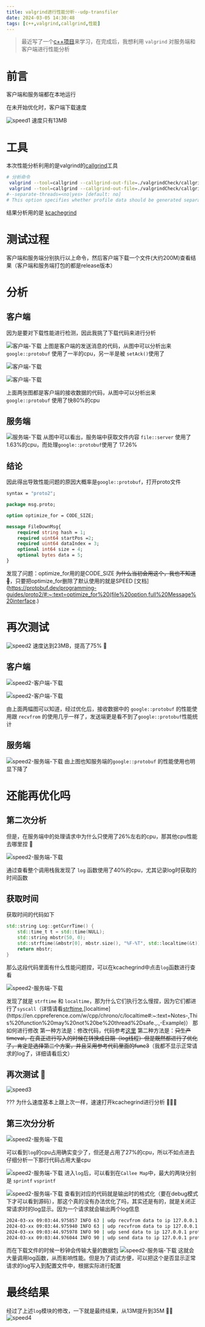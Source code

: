 ```yaml
---
title: valgrind进行性能分析--udp-transfiler
date: 2024-03-05 14:30:48
tags: [c++,valgrind,callgrind,性能]
---
```


> 最近写了一个[c++项目](https://github.com/kehaha-5/udp-transfiler)来学习，在完成后，我想利用 `valgrind` 对服务端和客户端进行性能分析

# 前言

客户端和服务端都在本地运行

在未开始优化时，客户端下载速度

![speed1](./speed1.png)
速度只有13MB


# 工具

本次性能分析利用的是valgrind的[callgrind](https://valgrind.org/docs/manual/cl-manual.html#cl-manual.options)工具
```bash
# 分析命令
 valgrind --tool=callgrind --callgrind-out-file=./valgrindCheck/callgrind/client --separate-threads=yes ./build/TRANFILER_CLIENT #客户端
 valgrind --tool=callgrind --callgrind-out-file=./valgrindCheck/callgrind/server --separate-threads=yes ./build/TRANFILER_SERVER #服务端
#--separate-threads=<no|yes> [default: no]
# This option specifies whether profile data should be generated separately for every thread. If yes, the file names get "-threadID" appended.
```
结果分析用的是 [kcachegrind](https://kcachegrind.github.io)

# 测试过程
客户端和服务端分别执行以上命令，然后客户端下载一个文件(大约200M)查看结果（客户端和服务端打包的都是release版本）

# 分析

## 客户端
因为是要对下载性能进行检测，因此我挑了下载代码来进行分析

![客户端-下载](./speed1-client-analysis-sendMsg.png)
上图是客户端的发送消息的代码，从图中可以分析出来 `google::protobuf` 使用了一半的cpu，另一半是被 `setAck()`使用了

![客户端-下载](./speed1-client-analysis-recv.png)

![客户端-下载](./speed1-client-analysis-recv2.png)

上面两张图都是客户端的接收数据的代码，从图中可以分析出来 `google::protobuf` 使用了快80%的cpu 

## 服务端
![服务端-下载](./speed1-server-analysis-1.png)
从图中可以看出，服务端中获取文件内容 `file::server` 使用了1.63%的cpu，而处理`google::protobuf`使用了 17.26%

## 结论
因此得出导致性能问题的原因大概率是`google::protobuf`，打开proto文件
```proto
syntax = "proto2";

package msg.proto;

option optimize_for = CODE_SIZE;

message FileDownMsg{
    required string hash = 1;
    required uint64 startPos =2;
    required uint64 dataIndex = 3;
    optional int64 size = 4;
    optional bytes data = 5;
}
```
发现了问题：optimize_for用的是CODE_SIZE ~~为什么当初会用这个，我也不知道🤡~~，只要把optimize_for删除了默认使用的就是SPEED [文档](https://protobuf.dev/programming-guides/proto2/#:~:text=optimize_for%20(file%20option,full%20Message%20interface.)

# 再次测试
![speed2](./speed2.png)
速度达到23MB，提高了75% 🤞

## 客户端
![speed2-客户端-下载](./speed2-client-recv.png)

![speed2-客户端-下载](./speed2-client-sendMsg.png)

由上面两幅图可以知道，经过优化后，接收数据中的 `google::protobuf` 的性能使用跟 `recvfrom` 的使用几乎一样了，发送端更是看不到了`google::protobuf`性能统计

## 服务端
![speed2-服务端-下载](./speed2-server-analysis-1.png)
由上图也知服务端的`google::protobuf` 的性能使用也明显下降了

# 还能再优化吗

## 第二次分析
但是，在服务端中的处理请求中为什么只使用了26%左右的cpu，那其他cpu性能去哪里捏 🤔

![speed2-服务端-下载](./speed2-server-analysis-2.png)

通过查看整个调用栈我发现了 `log` 函数使用了40%的cpu，尤其记录log时获取的时间函数

## 获取时间
获取时间的代码如下
```cpp
std::string Log::getCurrTime() {
    std::time_t t = std::time(NULL);
    std::string mbstr(50, 0);
    std::strftime(&mbstr[0], mbstr.size(), "%F-%T", std::localtime(&t));
    return mbstr;
}
```
那么这段代码里面有什么性能问题捏，可以在kcachegrind中点击`log`函数进行查看

![speed2-服务端-下载](./speed2-server-analysis-3.png)

发现了就是 `strftime` 和 `localtime`，那为什么它们执行怎么慢捏，因为它们都进行了`syscall`（详情请看[strftime](https://stackoverflow.com/questions/8174147/strftime-performance-vs-snprintf#:~:text=POSIX%20requires%20strftime%20to%20call%20tzset()%20(or%20act%20as%20if%20it%20did)%2C%20which%20on%20a%20linux%20system%20will%20likely%20stat%20/etc/timezone%20and%20other%20files%2C%20which%20is%20slow%20(compared%20to%20snprintf).%20Setting%20the%20TZ%20environment%20variable%20will%20generally%20give%20it%20a%20great%20boost.),[localtime](https://en.cppreference.com/w/cpp/chrono/c/localtime#:~:text=Notes-,This%20function%20may%20not%20be%20thread%2Dsafe.,.,-Example)）
那如何进行修改
第一种方法是：修改代码，代码参考[这里](https://gist.github.com/felipou/ad107bbb3a91814679beb22c0686fbeb)
第二种方法是：~~只生产 timeval，在真正进行写入的时候在转换成日期（log线程）但是既然都进行了优化了，肯定是选择第二个方案，并且采用参考代码里面的func3~~（我都不显示正常请求的log了，详细请看后文）

## 再次测试 🤡

![speed3](./speed3.png)

??? 为什么速度基本上跟上次一样，速速打开kcachegrind进行分析 🤺🤺🤺

## 第三次分分析

![speed2-服务端-下载](./speed3-server-analysis-1.png)

可以看到`log`的cpu占用确实变少了，但还是占用了27%的cpu，所以不如点进去仔细分析一下那行代码占用大量cpu

![speed2-服务端-下载](./speed3-server-analysis-2.png)
进入`log`后，可以看到在`Callee Map`中，最大的两块分别是 `sprintf` `vsprintf`

![speed2-服务端-下载](./speed3-server-analysis-3.png)
查看到对应的代码就是输出时的格式化（要在debug模式下才可以看到源码），那这个真的没有办法优化了吗，其实还是有的，就是关闭正常请求时的log显示。因为一个请求就会输出两个log信息
```bash
2024-03-xx 09:03:44.975857 INFO 63 | udp recvfrom data to ip 127.0.0.1 prot 35512 ack is 1315955221
2024-03-xx 09:03:44.975940 INFO 63 | udp recvfrom data to ip 127.0.0.1 prot 35512 ack is 508775843
2024-03-xx 09:03:44.975978 INFO 90 | udp send data to ip 127.0.0.1 prot 35512 ack is 3372925139
2024-03-xx 09:03:44.976044 INFO 90 | udp send data to ip 127.0.0.1 prot 35512 ack is 508775843
```
而在下载文件的时候一秒钟会传输大量的数据包
![speed2-服务端-下载](./speed3-server-analysis-4.png)
这就会大量调用log函数，从而影响性能。但是为了调试方便，可以把这个是否显示正常请求的log写入到配置文件中，根据实际进行配置

# 最终结果
经过了上述`log`模块的修改，一下就是最终结果，从13M提升到35M 🤞🤞
![speed4](./speed4.png)











